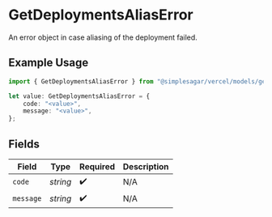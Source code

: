 # GetDeploymentsAliasError

An error object in case aliasing of the deployment failed.

## Example Usage

```typescript
import { GetDeploymentsAliasError } from "@simplesagar/vercel/models/getdeploymentsop.js";

let value: GetDeploymentsAliasError = {
    code: "<value>",
    message: "<value>",
};
```

## Fields

| Field              | Type               | Required           | Description        |
| ------------------ | ------------------ | ------------------ | ------------------ |
| `code`             | *string*           | :heavy_check_mark: | N/A                |
| `message`          | *string*           | :heavy_check_mark: | N/A                |